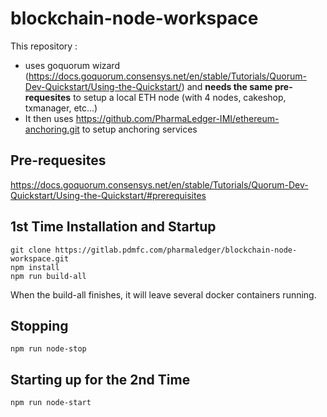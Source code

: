 # blockchain-node-workspace

This repository :
* uses goquorum wizard (https://docs.goquorum.consensys.net/en/stable/Tutorials/Quorum-Dev-Quickstart/Using-the-Quickstart/) and **needs the same pre-requesites** to setup a local ETH node (with 4 nodes, cakeshop, txmanager, etc...)
* It then uses https://github.com/PharmaLedger-IMI/ethereum-anchoring.git to setup anchoring services

## Pre-requesites

https://docs.goquorum.consensys.net/en/stable/Tutorials/Quorum-Dev-Quickstart/Using-the-Quickstart/#prerequisites


## 1st Time Installation and Startup

```
git clone https://gitlab.pdmfc.com/pharmaledger/blockchain-node-workspace.git
npm install
npm run build-all
```

When the build-all finishes, it will leave several docker containers running.

## Stopping

```
npm run node-stop
```

## Starting up for the 2nd Time

```
npm run node-start
```

